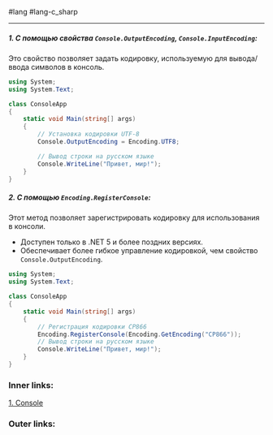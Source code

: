 #lang #lang-c_sharp

---
##### 1. С помощью свойства `Console.OutputEncoding`, `Console.InputEncoding`:
Это свойство позволяет задать кодировку, используемую для вывода/ввода символов в консоль.
```csharp
using System;
using System.Text;

class ConsoleApp
{
    static void Main(string[] args)
    {
        // Установка кодировки UTF-8
        Console.OutputEncoding = Encoding.UTF8;

        // Вывод строки на русском языке
        Console.WriteLine("Привет, мир!");
    }
}
```

##### 2. С помощью `Encoding.RegisterConsole`:
Этот метод позволяет зарегистрировать кодировку для использования в консоли.
- Доступен только в .NET 5 и более поздних версиях.
- Обеспечивает более гибкое управление кодировкой, чем свойство `Console.OutputEncoding`.
```csharp
using System;
using System.Text;

class ConsoleApp
{
    static void Main(string[] args)
    {
        // Регистрация кодировки CP866
        Encoding.RegisterConsole(Encoding.GetEncoding("CP866"));
        // Вывод строки на русском языке
        Console.WriteLine("Привет, мир!");
    }
}
```

### Inner links:
[1. Console](1.%20Languages/C-sharp/0.%20Введение/4.%20Консоль/1.%20Console.md)


### Outer links:


